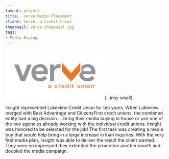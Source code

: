 ```yaml
---
layout: project
title:  Verve Media Placement
client: Verve, a Credit Union
thumbnail: verve-thumbnail.jpg
tags:
- Media Buying
---
```


![Verve Logo](/img/verve-logo.jpg){: .img-small}

Insight represented Lakeview Credit Union for ten years. When Lakeview merged with Best Advantage and CitizensFirst credit unions, the combined entity had a big decision … bring their media buying in house or use one of the two agencies already working with the individual credit unions. Insight was honored to be selected for the job! The first task was creating a media buy that would help bring in a large increase in loan inquiries. With the very first media plan, Insight was able to deliver the result the client wanted. They were so impressed they extended the promotion another month and doubled the media campaign.
